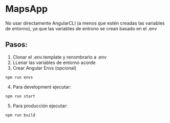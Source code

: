 # MapsApp
No usar directamente AngularCLI (a menos que estén creadas las variables de entorno), ya que las variables de entrono se crean basado en el .env

## Pasos:
1. Clonar el .env.template y renombrarlo a .env
2. LLenar las variables de entorno acorde
3. Crear Angular Envs (opcional)
```
npm run envs
```
4. Para development ejecutar:
```
npm run start
```
5. Para producción ejecutar:
```
npm run build
```

